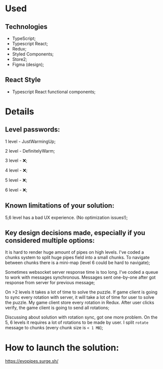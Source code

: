 # Used

## Technologies

-   TypeScript;
-   Typescript React;
-   Redux;
-   Styled Components;
-   Store2;
-   Figma (design);

## React Style

-   Typescript React functional components;

# Details

## Level passwords:

1 level - JustWarmingUp;

2 level - DefinitelyWarm;

3 level - ❌;

4 level - ❌;

5 level - ❌;

6 level - ❌;

## Known limitations of your solution:

5,6 level has a bad UX experience. (No optimization issues!);

## Key design decisions made, especially if you considered multiple options:

It is hard to render huge amount of pipes on high levels. I've coded a chunks system to split huge pipes field into a small chunks. To navigate between chunks there is a mini-map (level 6 could be hard to navigate);

Sometimes websocket server response time is too long. I've coded a queue to work with messages synchronous. Messages sent one-by-one after got response from server for previous message;

On >2 levels it takes a lot of time to solve the puzzle. If game client is going to sync every rotation with server, it will take a lot of time for user to solve the puzzle. My game client store every rotation in Redux. After user clicks verify, the game client is going to send all rotations;

Discussing about solution with rotation sync, got one more problem. On the 5, 6 levels it requires a lot of rotations to be made by user. I split `rotate` message to chunks (every chunk size is `< 1 MB`);

# How to launch the solution:

https://evopipes.surge.sh/
